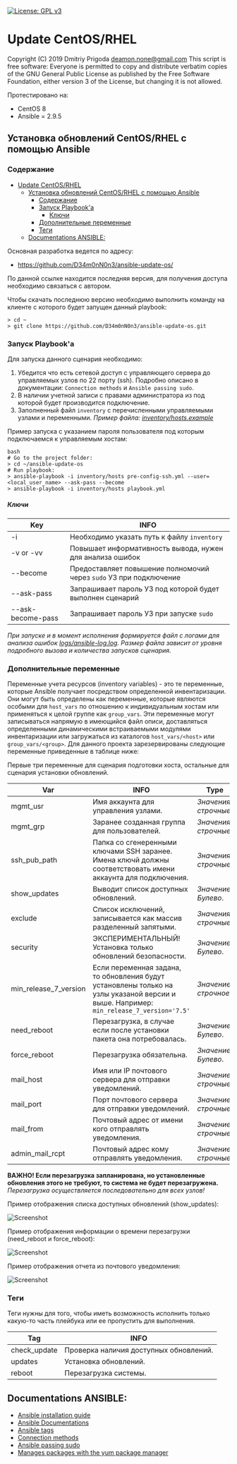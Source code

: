 [![License: GPL v3](https://img.shields.io/badge/License-GPLv3-blue.svg)](https://www.gnu.org/licenses/gpl-3.0)

# Update CentOS/RHEL

Copyright (C) 2019 Dmitriy Prigoda <deamon.none@gmail.com> 
This script is free software: Everyone is permitted to copy and distribute verbatim copies of 
the GNU General Public License as published by the Free Software Foundation, either version 3
of the License, but changing it is not allowed.

Протестировано на:
- CentOS 8 
- Ansible = 2.9.5

Установка обновлений CentOS/RHEL с помощью Ansible
--------------------------------------------------

### Содержание
- [Update CentOS/RHEL](#update-centosrhel)
  - [Установка обновлений CentOS/RHEL с помощью Ansible](#установка-обновлений-centosrhel-с-помощью-ansible)
    - [Содержание](#содержание)
    - [Запуск Playbook'а](#запуск-playbookа)
        - [Ключи](#ключи)
    - [Дополнительные переменные](#дополнительные-переменные)
    - [Теги](#теги)
  - [Documentations ANSIBLE:](#documentations-ansible)

Основная разработка ведется по адресу:

  * https://github.com/D34m0nN0n3/ansible-update-os/

По данной ссылке находится последняя версия, для получения доступа необходимо связаться с автором.

Чтобы скачать последнюю версию необходимо выполнить команду на клиенте с которого будет запущен данный playbook:

```
> cd ~
> git clone https://github.com/D34m0nN0n3/ansible-update-os.git
```
### Запуск Playbook'а
Для запуска данного сценария необходимо:
1. Убедится что есть сетевой доступ с управляющего сервера до управляемых узлов по 22 порту (ssh). Подробно описано в документации: `Connection methods` и `Ansible passing sudo`. 
2. В наличии учетной записи с правами администратора из под которой будет производится подключение.
3. Заполненный файл `inventory` с перечисленными управляемыми узлами и переменными. *Пример файла: [inventory/hosts.example](inventory/hosts.example)*

Пример запуска с указанием пароля пользователя под которым подключаемся к управляемым хостам:
```
bash
# Go to the project folder:
> cd ~/ansible-update-os
# Run playbook:
> ansible-playbook -i inventory/hosts pre-config-ssh.yml --user=<local_user_name> --ask-pass --become
> ansible-playbook -i inventory/hosts playbook.yml
```
##### Ключи
Key                 |INFO
--------------------|------------------------------------------------------------------
-i                  |Необходимо указать путь к файлу `inventory`
-v or -vv           |Повышает информативность вывода, нужен для анализа ошибок
--become            |Предоставляет повышение полномочий через `sudo` УЗ при подключение
--ask-pass          |Запрашивает пароль УЗ под которой будет выполнен сценарий
--ask-become-pass   |Запрашивает пароль УЗ при запуске `sudo`

*При запуске и в момент исполнения формируется файл с логами для анализа ошибок [logs/ansible-log.log](logs/ansible-log.log). Размер файла зависит от уровня подробного вызова и количества запусков сценария.*

### Дополнительные переменные
Переменные учета ресурсов (inventory variables) - это те переменные, которые Ansible получает посредством определенной инвентаризации. Они могут быть определены как переменные, которые являются особыми для `host_vars` по отношению к индивидуальным хостам или применяться к целой группе как `group_vars`. Эти переменные могут записываться напрямую в имеющийся файл описи, доставляться определенными динамическими встраиваемыми модулями инвентаризации или загружаться из каталогов `host_vars/<host>` или `group_vars/<group>`.
Для данного проекта зарезервированы следующие переменные приведенные в таблице ниже:

Первые три переменные для сценария подготовки хоста, остальные для сценария установки обновлений.

Var                   |INFO                                                                                                                                   |Type                 
----------------------|---------------------------------------------------------------------------------------------------------------------------------------|---------------------
mgmt_usr              |Имя аккаунта для управления узлами.                                                                                                    |*Значения строчные*. 
mgmt_grp              |Заранее созданная группа для пользователей.                                                                                            |*Значения строчные*. 
ssh_pub_path          |Папка со сгенеренными ключами SSH заранее. Имена ключй должны соответствовать имени аккаунта для подключения.                          |*Значения строчные*. 
show_updates          |Выводит список доступных обновлений.                                                                                                   |*Значение Булево*.   
exclude               |Список исключений, записывается как массив разделенный запятыми.                                                                       |*Значения строчные*. 
security              |ЭКСПЕРИМЕНТАЛЬНЫЙ! Установка только обновлений безопасности.                                                                           |*Значение Булево*.   
min_release_7_version |Если переменная задана, то обновления будут установлены только на узлы указаной версии и выше. Например: `min_release_7_version='7.5'` |*Значение строчное*. 
need_reboot           |Перезагрузка, в случае если после установки пакета она потребовалась.                                                                  |*Значение Булево*.   
force_reboot          |Перезагрузка обязательна.                                                                                                              |*Значение Булево*.   
mail_host             |Имя или IP почтового сервера для отправки уведомлений.                                                                                 |*Значение строчные*.   
mail_port             |Порт почтового сервера для отправки уведомлений.                                                                                       |*Значение строчные*.   
mail_from             |Почтовый адрес от имени кого отправлять уведомления.                                                                                   |*Значение строчные*.   
admin_mail_rcpt       |Почтовый адрес кому отправлять уведомления.                                                                                            |*Значение строчные*.   

**ВАЖНО! Если перезагрузка запланирована, но установленные обновления этого не требуют, то система не будет перезагружена.**
*Перезагрузка осуществляется последовательно для всех узлов!*

Пример отображения списка доступных обновлений (show_updates):

![Screenshot](images/check-update.PNG)

Пример отображения информации о времени перезагрузки (need_reboot и force_reboot):

![Screenshot](images/reboot-time.PNG)

Пример отображения отчета из почтового уведомления:

![Screenshot](images/report.PNG)

### Теги
Теги нужны для того, чтобы иметь возможность исполнить только какую-то часть плейбука или ее пропустить для выполнения.

Tag           |INFO
--------------|--------------------------------------
check_update  |Проверка наличия доступных обновлений.
updates       |Установка обновлений.
reboot        |Перезагрузка системы.

## Documentations ANSIBLE:
- [Ansible installation guide](https://docs.ansible.com/ansible/latest/installation_guide/intro_installation.html)
- [Ansible Documentations](https://docs.ansible.com/)
- [Ansible tags](https://docs.ansible.com/ansible/latest/user_guide/playbooks_tags.html)
- [Connection methods](https://docs.ansible.com/ansible/latest/user_guide/connection_details.html)
- [Ansible passing sudo](https://8gwifi.org/docs/ansible-sudo-ssh-password.jsp)
- [Manages packages with the yum package manager](https://docs.ansible.com/ansible/latest/modules/yum_module.html)
